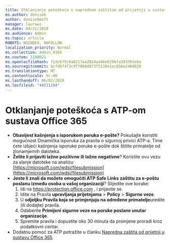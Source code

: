 ```yaml
---
title: Otklanjanje poteškoća s naprednom zaštitom od prijetnji u sustavu Office 365 (ATP)
ms.author: deniseb
author: denisebmsft
manager: laurawi
ms.date: 04/21/2020
ms.audience: Admin
ms.topic: article
ROBOTS: NOINDEX, NOFOLLOW
localization_priority: Normal
ms.collection: Admin_O365
ms.custom: 3100021
ms.openlocfilehash: f1dc675c8a8217ea2824ad46e029bfa303303e6a
ms.sourcegitcommit: bc7d6f4f3c9f7060d073f5130e1ec856e248d020
ms.translationtype: MT
ms.contentlocale: hr-HR
ms.lasthandoff: 06/02/2020
ms.locfileid: "44511104"
---
```

# <a name="troubleshoot-issues-with-office-365-atp"></a>Otklanjanje poteškoća s ATP-om sustava Office 365

- **Obavijest kašnjenja s isporukom poruka e-pošte?** Pokušajte koristiti mogućnost Dinamička isporuka za pravila o sigurnoj privici ATP-a. Time ćete izbjeći kašnjenja isporuke poruke e-pošte dok štitite primatelje od zlonamjernih datoteka.
- **Želite li prijaviti lažne pozitivne ili lažne negativne**? Koristite ovu vezu za slanje datoteke na analizu:[https://microsoft.com/wdsi/filesubmission](https://microsoft.com/wdsi/filesubmission)
- **Jeste li znali da možete omogućiti ATP Safe Links zaštitu za e-poštu poslanu između osoba u vašoj organizaciji**? Slijedite ove korake:
    1. Idi na https://protection.office.com , i prijavite se.
    2. Idite na Pravila **upravljanja prijetnjama**  >  **Policy**  >  **Sigurne veze**.
    3. U **odjeljku Pravila koja se primjenjuju na određene primatelje**uredite (ili dodajte) pravila.
    4. Odaberite **Primijeni sigurne veze na poruke poslane unutar organizacije**.
    5. Spremite pravila i dopustite oko 30 minuta da promjene proradi kroz podatkovni centar.
- Dodatnu pomoć za ATP potražite u članku [Napredna zaštita od prijetnji u sustavu Office 365](https://docs.microsoft.com/microsoft-365/security/office-365-security/office-365-atp).